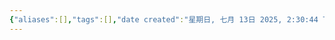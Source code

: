 ```yaml
---
{"aliases":[],"tags":[],"date created":"星期日, 七月 13日 2025, 2:30:44 下午","date modified":"星期日, 七月 13日 2025, 2:41:57 下午","dg-publish":true,"permalink":"///","dgPassFrontmatter":true}
---
```



